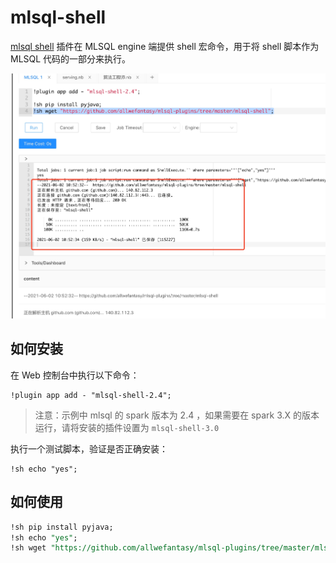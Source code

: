 # mlsql-shell

[mlsql shell](https://github.com/allwefantasy/mlsql-plugins/tree/master/mlsql-shell)  插件在 MLSQL engine 端提供 shell 宏命令，用于将 shell 脚本作为 MLSQL 代码的一部分来执行。

![mlsql shell](mlsql-shell.png)

## 如何安装

在 Web 控制台中执行以下命令：

```
!plugin app add - "mlsql-shell-2.4";
```

> 注意：示例中 mlsql 的 spark 版本为 2.4 ，如果需要在 spark 3.X 的版本运行，请将安装的插件设置为 `mlsql-shell-3.0`

执行一个测试脚本，验证是否正确安装：

```
!sh echo "yes";
```

## 如何使用

```sql
!sh pip install pyjava;
!sh echo "yes";
!sh wget "https://github.com/allwefantasy/mlsql-plugins/tree/master/mlsql-shell";
```









